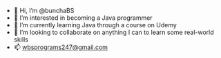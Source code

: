 - 👋 Hi, I’m @bunchaBS
- 👀 I’m interested in becoming a Java programmer
- 🌱 I’m currently learning Java through a course on Udemy
- 💞️ I’m looking to collaborate on anything I can to learn some real-world skills
- 📫 wbsprograms247@gmail.com

<!---
bunchaBS/bunchaBS is a ✨ special ✨ repository because its `README.md` (this file) appears on your GitHub profile.
You can click the Preview link to take a look at your changes.
--->
